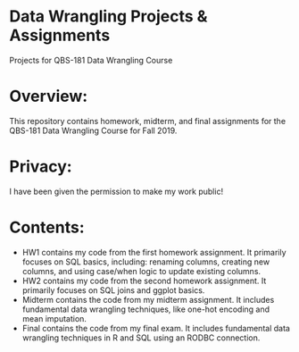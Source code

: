 # Data Wrangling Projects & Assignments
Projects for QBS-181 Data Wrangling Course

# Overview:
This repository contains homework, midterm, and final assignments for the QBS-181 Data Wrangling Course for Fall 2019.

# Privacy:
I have been given the permission to make my work public! 

# Contents:
* HW1 contains my code from the first homework assignment.  It primarily focuses on SQL basics, including: renaming columns, creating new columns, and using case/when logic to update existing columns.
* HW2 contains my code from the second homework assignment.  It primarily focuses on SQL joins and ggplot basics.
* Midterm contains the code from my midterm assignment.  It includes fundamental data wrangling techniques, like one-hot encoding and mean imputation.
* Final contains the code from my final exam.  It includes fundamental data wrangling techniques in R and SQL using an RODBC connection.
